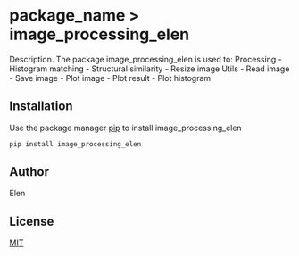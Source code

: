# package_name > image_processing_elen

Description. 
The package image_processing_elen is used to:
Processing
	- Histogram matching
	- Structural similarity
	- Resize image
Utils
	- Read image
	- Save image
	- Plot image
	- Plot result
	- Plot histogram

## Installation

Use the package manager [pip](https://pip.pypa.io/en/stable/) to install image_processing_elen

```bash
pip install image_processing_elen
```

## Author
Elen

## License
[MIT](https://choosealicense.com/licenses/mit/)